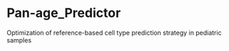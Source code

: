 # Pan-age_Predictor

Optimization of reference-based cell type prediction strategy in pediatric samples
